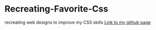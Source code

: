 # Recreating-Favorite-Css
recreating web designs to improve my CSS skills
[Link to my github page](https://mkowusujr.github.io/Recreating-Favorite-Css/)
